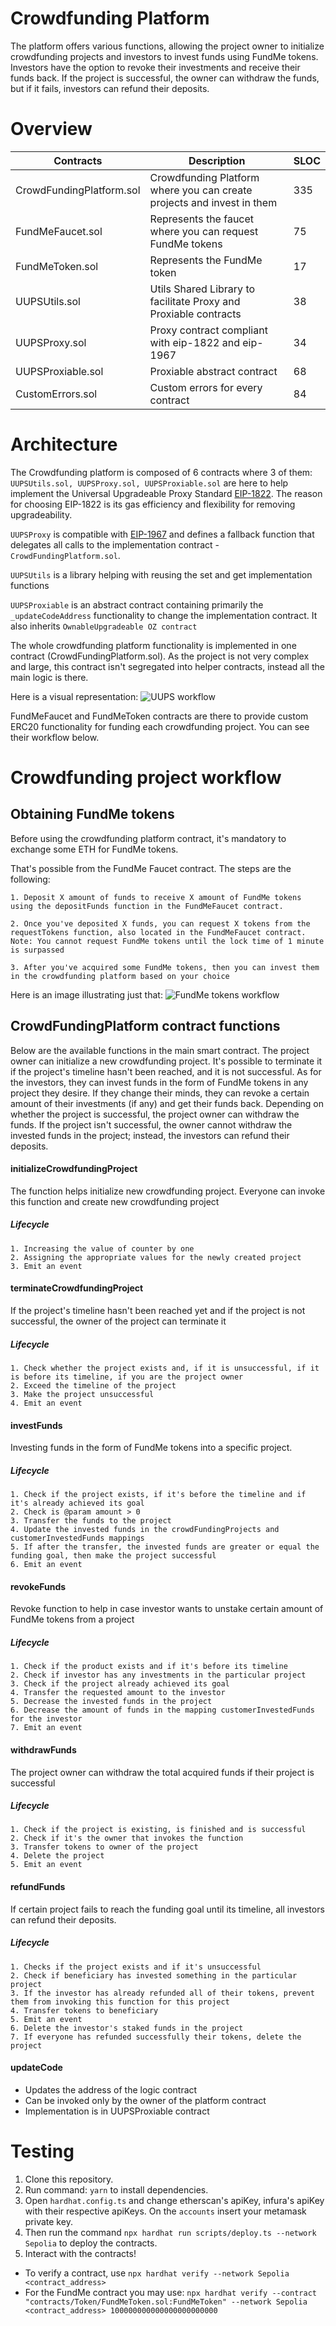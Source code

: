# Crowdfunding Platform

The platform offers various functions, allowing the project owner to initialize crowdfunding projects and investors to invest funds using FundMe tokens. Investors have the option to revoke their investments and receive their funds back. If the project is successful, the owner can withdraw the funds, but if it fails, investors can refund their deposits.

# Overview

| Contracts                 | Description                                                               | SLOC |
|---------------------------|---------------------------------------------------------------------------|------|
| CrowdFundingPlatform.sol  | Crowdfunding Platform where you can create projects and invest in them    | 335  |
| FundMeFaucet.sol          | Represents the faucet where you can request FundMe tokens                 | 75   |
| FundMeToken.sol           | Represents the FundMe token                                               | 17   |
| UUPSUtils.sol             | Utils Shared Library to facilitate Proxy and Proxiable contracts          | 38   |
| UUPSProxy.sol             | Proxy contract compliant with eip-1822 and eip-1967                       | 34   |
| UUPSProxiable.sol         | Proxiable abstract contract                                               | 68   |
| CustomErrors.sol          | Custom errors for every contract                                          | 84   |

# Architecture

The Crowdfunding platform is composed of 6 contracts where 3 of them: `UUPSUtils.sol, UUPSProxy.sol, UUPSProxiable.sol` are here to help implement the Universal Upgradeable Proxy Standard [EIP-1822](https://eips.ethereum.org/EIPS/eip-1822). The reason for choosing EIP-1822 is its gas efficiency and flexibility for removing upgradeability.

`UUPSProxy` is compatible with [EIP-1967](https://eips.ethereum.org/EIPS/eip-1967) and defines a fallback function that delegates all calls to the implementation contract - `CrowdFundingPlatform.sol`.

`UUPSUtils` is a library helping with reusing the set and get implementation functions

`UUPSProxiable` is an abstract contract containing primarily the `_updateCodeAddress` functionality to change the implementation contract. It also inherits `OwnableUpgradeable OZ contract`

The whole crowdfunding platform functionality is implemented in one contract (CrowdFundingPlatform.sol). As the project is not very complex and large, this contract isn't segregated into helper contracts, instead all the main logic is there.

Here is a visual representation:
![UUPS workflow](<Images/UUPS workflow.png>)

FundMeFaucet and FundMeToken contracts are there to provide custom ERC20 functionality for funding each crowdfunding project. You can see their workflow below.

# Crowdfunding project workflow

## Obtaining FundMe tokens
Before using the crowdfunding platform contract, it's mandatory to exchange some ETH for FundMe tokens.

That's possible from the FundMe Faucet contract.
The steps are the following:
```
1. Deposit X amount of funds to receive X amount of FundMe tokens using the depositFunds function in the FundMeFaucet contract.

2. Once you've deposited X funds, you can request X tokens from the requestTokens function, also located in the FundMeFaucet contract.
Note: You cannot request FundMe tokens until the lock time of 1 minute is surpassed

3. After you've acquired some FundMe tokens, then you can invest them in the crowdfunding platform based on your choice
```

Here is an image illustrating just that:
![FundMe tokens workflow](<Images/FundMe tokens workflow.png>)

## CrowdFundingPlatform contract functions
Below are the available functions in the main smart contract. The project owner can initialize a new crowdfunding project. It's possible to terminate it if the project's timeline hasn't been reached, and it is not successful. As for the investors, they can invest funds in the form of FundMe tokens in any project they desire. If they change their minds, they can revoke a certain amount of their investments (if any) and get their funds back. Depending on whether the project is successful, the project owner can withdraw the funds. If the project isn't successful, the owner cannot withdraw the invested funds in the project; instead, the investors can refund their deposits.

#### initializeCrowdfundingProject
The function helps initialize new crowdfunding project.
Everyone can invoke this function and create new crowdfunding project
##### Lifecycle
```
1. Increasing the value of counter by one
2. Assigning the appropriate values for the newly created project
3. Emit an event
```

#### terminateCrowdfundingProject
If the project's timeline hasn't been reached yet and if the project is not successful, the owner of the project can terminate it
##### Lifecycle
```
1. Check whether the project exists and, if it is unsuccessful, if it is before its timeline, if you are the project owner
2. Exceed the timeline of the project
3. Make the project unsuccessful
4. Emit an event
```

#### investFunds
Investing funds in the form of FundMe tokens into a specific project.
##### Lifecycle
```
1. Check if the project exists, if it's before the timeline and if it's already achieved its goal
2. Check is @param amount > 0
3. Transfer the funds to the project
4. Update the invested funds in the crowdFundingProjects and customerInvestedFunds mappings
5. If after the transfer, the invested funds are greater or equal the funding goal, then make the project successful
6. Emit an event
```

#### revokeFunds
Revoke function to help in case investor wants to unstake certain amount of FundMe tokens from a project
##### Lifecycle
```
1. Check if the product exists and if it's before its timeline
2. Check if investor has any investments in the particular project
3. Check if the project already achieved its goal
4. Transfer the requested amount to the investor
5. Decrease the invested funds in the project
6. Decrease the amount of funds in the mapping customerInvestedFunds for the investor
7. Emit an event
```

#### withdrawFunds
The project owner can withdraw the total acquired funds if their project is successful
##### Lifecycle
```
1. Check if the project is existing, is finished and is successful
2. Check if it's the owner that invokes the function
3. Transfer tokens to owner of the project
4. Delete the project
5. Emit an event
```

#### refundFunds
If certain project fails to reach the funding goal until its timeline, all investors can refund their deposits.
##### Lifecycle
```
1. Checks if the project exists and if it's unsuccessful
2. Check if beneficiary has invested something in the particular project
3. If the investor has already refunded all of their tokens, prevent them from invoking this function for this project
4. Transfer tokens to beneficiary
5. Emit an event
6. Delete the investor's staked funds in the project
7. If everyone has refunded successfully their tokens, delete the project
```

#### updateCode
* Updates the address of the logic contract
* Can be invoked only by the owner of the platform contract
* Implementation is in UUPSProxiable contract


# Testing
1. Clone this repository.
2. Run command: `yarn` to install dependencies.
3. Open `hardhat.config.ts` and change etherscan's apiKey, infura's apiKey with their respective apiKeys. On the `accounts` insert your metamask private key.
4. Then run the command `npx hardhat run scripts/deploy.ts --network Sepolia` to deploy the contracts.
5. Interact with the contracts!
* To verify a contract, use `npx hardhat verify --network Sepolia <contract_address>`
* For the FundMe contract you may use: `npx hardhat verify --contract "contracts/Token/FundMeToken.sol:FundMeToken" --network Sepolia <contract_address> 100000000000000000000000`
